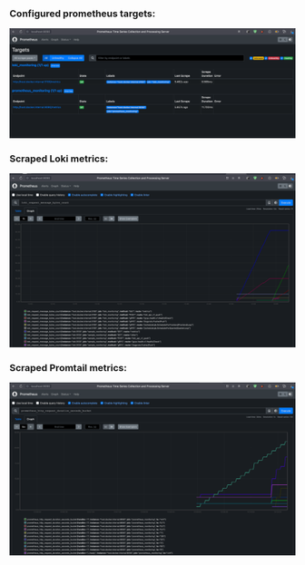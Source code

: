 
### Configured prometheus targets:
![prometheus_targets.png](resources/prometheus_targets.png)


### Scraped Loki metrics:
![scraped_loki_metrics.png](resources/scraped_loki_metrics.png)


### Scraped Promtail metrics:
![scraped_prometheus_metrics.png](resources/scraped_prometheus_metrics.png)